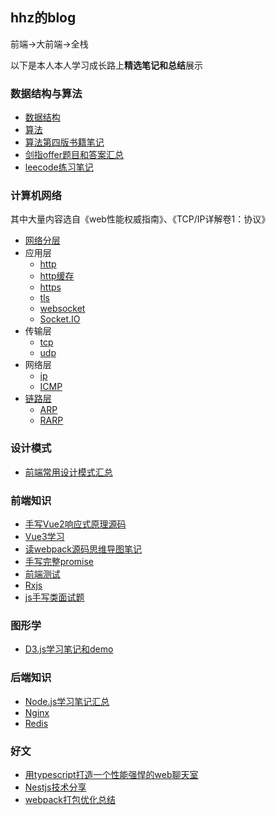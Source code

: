 ## hhz的blog
前端->大前端->全栈

以下是本人本人学习成长路上**精选笔记和总结**展示
### 数据结构与算法
- [数据结构](Arithmetic\learnArithmetic\数据结构)
- [算法](Arithmetic\learnArithmetic\算法)
- [算法第四版书籍笔记](Arithmetic\learnArithmetic\算法4)
- [剑指offer题目和答案汇总](Arithmetic\learnArithmetic\剑指offer)
- [leecode练习笔记](Arithmetic\learnArithmetic\leecode练习)

### 计算机网络
其中大量内容选自《web性能权威指南》、《TCP/IP详解卷1：协议》
- [网络分层](ComputerNetwork\计算机网络.md)
- 应用层
  - [http](ComputerNetwork\http.md)
  - [http缓存](ComputerNetwork\web缓存.xmind)
  - [https](ComputerNetwork\https.md)
  - [tls](ComputerNetwork\tls.md)
  - [websocket](ComputerNetwork\websocket.md)
  - [Socket.IO](Frontend\learnSocket.io)
- 传输层
  - [tcp](ComputerNetwork\tcp\tcp.md)
  - [udp](ComputerNetwork\udp.md)
- 网络层
  - [ip](ComputerNetwork\ip\ip.md)
  - [ICMP](ComputerNetwork\ICMP-Internet控制报文协议.md)
- [链路层](ComputerNetwork\tcpip协议族-链路层.md)
  - [ARP](ComputerNetwork\ARP-地址解析协议.md)
  - [RARP](ComputerNetwork\RARP-逆地址解析协议.md)

### 设计模式
- [前端常用设计模式汇总](DesignMode\设计模式)

### 前端知识
- [手写Vue2响应式原理源码](Frontend\learnVue\手写vue对象响应式代码)
- [Vue3学习](Frontend\learnVue\vue3\vue3.md)
- [读webpack源码思维导图笔记](Frontend\learnWebpack\webpack_source_analysis\webpack源码解析.xmind)
- [手写完整promise](Frontend\learnEs6\promise\MyPromise\index.js)
- [前端测试](Frontend\learnTest)
- [Rxjs](Frontend\learnRxjs\rxjs.md)
- [js手写类面试题](Frontend\learnJavascript\手写代码.md)

### 图形学
- [D3.js学习笔记和demo](GraphVisualization\learnD3\d3.md)

### 后端知识
- [Node.js学习笔记汇总](Backend\learnNode)
- [Nginx](Backend\learnNginx)
- [Redis](Backend\learnRedis)

### 好文
- [用typescript打造一个性能强悍的web聊天室](Backend\learnNode\Nestjs\聊天室\用typescript打造一个性能强悍的web聊天室.md)
- [Nestjs技术分享](Backend\learnNode\Nestjs\Nestjs入门.pptx)
- [webpack打包优化总结](Frontend\learnWebpack\webpack打包优化总结.md)